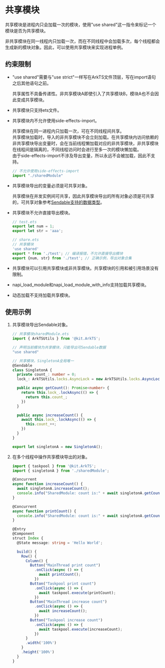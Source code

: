 # 共享模块

共享模块是进程内只会加载一次的模块，使用"use shared"这一指令来标记一个模块是否为共享模块。

非共享模块在同一线程内只加载一次，而在不同线程中会加载多次，每个线程都会生成新的模块对象。因此，可以使用共享模块来实现进程单例。


## 约束限制

- "use shared"需要与"use strict"一样写在ArkTS文件顶层，写在import语句之后其他语句之前。

  共享属性不具备传递性。非共享模块A即使引入了共享模块B，模块A也不会因此变成共享模块。


- 共享模块只支持ets文件。

- 共享模块内不允许使用side-effects-import。

  共享模块在同一进程内只加载一次，可在不同线程间共享。<br/>
  共享模块加载时，导入的非共享模块不会立刻加载。在共享模块内访问依赖的非共享模块导出变量时，会在当前线程懒加载对应的非共享模块，非共享模块在线程间是隔离的，不同线程访问时会进行至多一次的模块懒加载。<br/>
  由于side-effects-import不涉及导出变量，所以永远不会被加载，因此不支持。

  ```ts
  // 不允许使用side-effects-import
  import "./sharedModule"
  ```

- 共享模块导出的变量必须是可共享对象。

  共享模块在并发实例间可共享，因此共享模块导出的所有对象必须是可共享的，可共享对象参考[Sendable支持的数据类型](arkts-sendable.md#sendable支持的数据类型)。

- 共享模块不允许直接导出模块。

  ```ts
  // test.ets
  export let num = 1;
  export let str = 'aaa';
  ```

  ```ts
  // share.ets
  // 共享模块
  'use shared'
  export * from './test'; // 编译报错，不允许直接导出模块
  export {num, str} from './test'; // 正确示例，导出对象合集
  ```


- 共享模块可以引用共享模块或非共享模块。共享模块的引用和被引用场景没有限制。

- napi_load_module和napi_load_module_with_info支持加载共享模块。

- 动态加载不支持加载共享模块。

## 使用示例

1. 共享模块导出Sendable对象。

   ```ts
   // 共享模块sharedModule.ets
   import { ArkTSUtils } from '@kit.ArkTS';
   
   // 声明当前模块为共享模块，只能导出可Sendable数据
   "use shared"
   
   // 共享模块，SingletonA全局唯一
   @Sendable
   class SingletonA {
     private count_: number = 0;
     lock_: ArkTSUtils.locks.AsyncLock = new ArkTSUtils.locks.AsyncLock()
   
     public async getCount(): Promise<number> {
       return this.lock_.lockAsync(() => {
         return this.count_;
       })
     }
   
     public async increaseCount() {
       await this.lock_.lockAsync(() => {
         this.count_++;
       })
     }
   }
   
   export let singletonA = new SingletonA();
   ```

2. 在多个线程中操作共享模块导出的对象。

   ```ts
   import { taskpool } from '@kit.ArkTS';
   import { singletonA } from './sharedModule';
   
   @Concurrent
   async function increaseCount() {
     await singletonA.increaseCount();
     console.info("SharedModule: count is:" + await singletonA.getCount());
   }
   
   @Concurrent
   async function printCount() {
     console.info("SharedModule: count is:" + await singletonA.getCount());
   }
   
   @Entry
   @Component
   struct Index {
     @State message: string = 'Hello World';
   
     build() {
       Row() {
         Column() {
           Button("MainThread print count")
             .onClick(async () => {
               await printCount();
             })
           Button("Taskpool print count")
             .onClick(async () => {
               await taskpool.execute(printCount);
             })
           Button("MainThread increase count")
             .onClick(async () => {
               await increaseCount();
             })
           Button("Taskpool increase count")
             .onClick(async () => {
               await taskpool.execute(increaseCount);
             })
         }
         .width('100%')
       }
       .height('100%')
     }
   }
   ```
